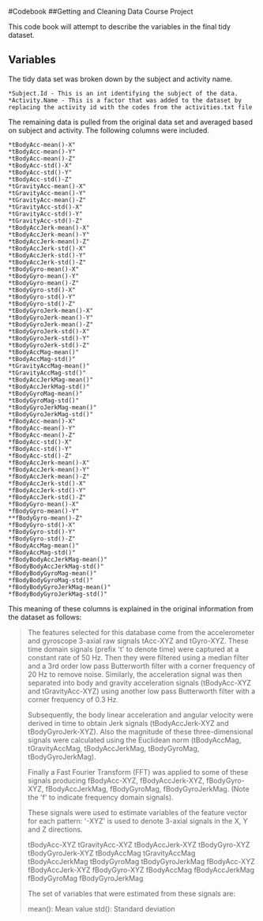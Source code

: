 #Codebook 
##Getting and Cleaning Data Course Project

This code book will attempt to describe the variables in the final tidy dataset.

## Variables

The tidy data set was broken down by the subject and activity name. 

	*Subject.Id - This is an int identifying the subject of the data.
	*Activity.Name - This is a factor that was added to the dataset by replacing the activity id with the codes from the activities.txt file
	
The remaining data is pulled from the original data set and averaged based on subject and activity. The following columns were included.

    *tBodyAcc-mean()-X"
	*tBodyAcc-mean()-Y"
	*tBodyAcc-mean()-Z"
	*tBodyAcc-std()-X"
	*tBodyAcc-std()-Y"
	*tBodyAcc-std()-Z"
	*tGravityAcc-mean()-X"
	*tGravityAcc-mean()-Y"
	*tGravityAcc-mean()-Z"
	*tGravityAcc-std()-X"
	*tGravityAcc-std()-Y"
	*tGravityAcc-std()-Z"
	*tBodyAccJerk-mean()-X"
	*tBodyAccJerk-mean()-Y"
	*tBodyAccJerk-mean()-Z"
	*tBodyAccJerk-std()-X"
	*tBodyAccJerk-std()-Y"
	*tBodyAccJerk-std()-Z"
	*tBodyGyro-mean()-X"
	*tBodyGyro-mean()-Y"
	*tBodyGyro-mean()-Z"
	*tBodyGyro-std()-X"
	*tBodyGyro-std()-Y"
	*tBodyGyro-std()-Z"
	*tBodyGyroJerk-mean()-X"
	*tBodyGyroJerk-mean()-Y"
	*tBodyGyroJerk-mean()-Z"
	*tBodyGyroJerk-std()-X"
	*tBodyGyroJerk-std()-Y"
	*tBodyGyroJerk-std()-Z"
	*tBodyAccMag-mean()"
	*tBodyAccMag-std()"
	*tGravityAccMag-mean()"
	*tGravityAccMag-std()"
	*tBodyAccJerkMag-mean()"
	*tBodyAccJerkMag-std()"
	*tBodyGyroMag-mean()"
	*tBodyGyroMag-std()"
	*tBodyGyroJerkMag-mean()"
	*tBodyGyroJerkMag-std()"
	*fBodyAcc-mean()-X"
	*fBodyAcc-mean()-Y"
	*fBodyAcc-mean()-Z"
	*fBodyAcc-std()-X"
	*fBodyAcc-std()-Y"
	*fBodyAcc-std()-Z"
	*fBodyAccJerk-mean()-X"
	*fBodyAccJerk-mean()-Y"
	*fBodyAccJerk-mean()-Z"
	*fBodyAccJerk-std()-X"
	*fBodyAccJerk-std()-Y"
	*fBodyAccJerk-std()-Z"
	*fBodyGyro-mean()-X"
	*fBodyGyro-mean()-Y"
	**fBodyGyro-mean()-Z"
	*fBodyGyro-std()-X"
	*fBodyGyro-std()-Y"
	*fBodyGyro-std()-Z"
	*fBodyAccMag-mean()"
	*fBodyAccMag-std()"
	*fBodyBodyAccJerkMag-mean()"
	*fBodyBodyAccJerkMag-std()"
	*fBodyBodyGyroMag-mean()"
	*fBodyBodyGyroMag-std()"
	*fBodyBodyGyroJerkMag-mean()"
	*fBodyBodyGyroJerkMag-std()"
	
This meaning of these columns is explained in the original information from the dataset as follows:

> The features selected for this database come from the accelerometer and
> gyroscope 3-axial raw signals tAcc-XYZ and tGyro-XYZ. These time domain signals
> (prefix 't' to denote time) were captured at a constant rate of 50 Hz. Then
> they were filtered using a median filter and a 3rd order low pass Butterworth
> filter with a corner frequency of 20 Hz to remove noise. Similarly, the
> acceleration signal was then separated into body and gravity acceleration
> signals (tBodyAcc-XYZ and tGravityAcc-XYZ) using another low pass Butterworth
> filter with a corner frequency of 0.3 Hz. 
> 
> Subsequently, the body linear acceleration and angular velocity were derived in
> time to obtain Jerk signals (tBodyAccJerk-XYZ and tBodyGyroJerk-XYZ). Also the
> magnitude of these three-dimensional signals were calculated using the
> Euclidean norm (tBodyAccMag, tGravityAccMag, tBodyAccJerkMag, tBodyGyroMag,
> tBodyGyroJerkMag). 
> 
> Finally a Fast Fourier Transform (FFT) was applied to some of these signals
> producing fBodyAcc-XYZ, fBodyAccJerk-XYZ, fBodyGyro-XYZ, fBodyAccJerkMag,
> fBodyGyroMag, fBodyGyroJerkMag. (Note the 'f' to indicate frequency domain
> signals). 
> 
> These signals were used to estimate variables of the feature vector for each
> pattern:  '-XYZ' is used to denote 3-axial signals in the X, Y and Z
> directions.
> 
> tBodyAcc-XYZ
> tGravityAcc-XYZ
> tBodyAccJerk-XYZ
> tBodyGyro-XYZ
> tBodyGyroJerk-XYZ
> tBodyAccMag
> tGravityAccMag
> tBodyAccJerkMag
> tBodyGyroMag
> tBodyGyroJerkMag
> fBodyAcc-XYZ
> fBodyAccJerk-XYZ
> fBodyGyro-XYZ
> fBodyAccMag
> fBodyAccJerkMag
> fBodyGyroMag
> fBodyGyroJerkMag
> 
> The set of variables that were estimated from these signals are: 
> 
> mean(): Mean value
> std(): Standard deviation

